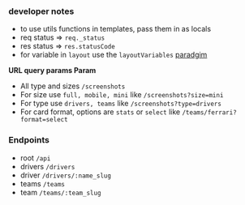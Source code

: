 ### developer notes

- to use utils functions in templates, pass them in as locals
- req status => `req._status`
- res status => `res.statusCode`
- for variable in `layout` use the `layoutVariables` [paradgim](https://gist.github.com/viktorbezdek/9665226)

**URL query params Param**

- All type and sizes `/screenshots`
- For size use `full, mobile, mini` like `/screenshots?size=mini`
- For type use `drivers, teams` like `/screenshots?type=drivers`
- For card format, options are `stats` or `select` like `/teams/ferrari?format=select`

### Endpoints

- root `/api`
- drivers `/drivers`
- driver `/drivers/:name_slug`
- teams `/teams`
- team `/teams/:team_slug`
